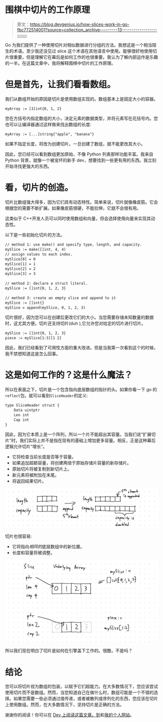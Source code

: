 # 围棋中切片的工作原理

> 原文：<https://blog.devgenius.io/how-slices-work-in-go-fbc772514001?source=collection_archive---------13----------------------->

Go 为我们提供了一种使用切片对相似数据进行分组的方法。我想这是一个相当陌生的术语。至少我还没见过 slice 这个术语在其他语言中使用。能够很好地使用切片很重要，但是理解它在幕后是如何工作的也很重要。我认为了解内部运作是乐趣的一半。在这篇文章中，我将解释围棋中切片的工作原理。

# 但是首先，让我们看看数组。

我们从数组开始的原因是切片是使用数组实现的。数组基本上是固定大小的容器。

```
myArray := [3]int{0, 1, 2}
```

您在方括号内指定数组的大小，决定元素的数据类型，并将元素写在花括号内。您也可以让编译器通过这样做来找出数组的长度:

```
myArray := [...]string{"apple", "banana"}
```

如果不指定长度，将改为创建切片。一旦创建了数组，就不能更改其大小。

因此，您已经可以看到数组更加原始，不像 Python 列表那样功能丰富。我来自 Python 背景，就像一个被宠坏的新手 dev，想要找到一些更有用的东西。我立刻开始寻找更强大的东西。

# 看，切片的创造。

切片比数组强大得多，因为它们具有动态特性。简单来说，切片就像橡皮筋。它会根据您的需要不断扩展。如果橡皮筋很硬，不能拉伸，它就不会很有用。

这类似于 C++开发人员可以同时使用数组和向量，但会选择使用向量来实现其动态性。

以下是一些初始化切片的方法。

```
// method 1: use make() and specify type, length, and capacity.
mySlice := make([]int, 4, 4)
// assign values to each index.
mySlice[0] = 0
mySlice[1] = 1
mySlice[2] = 2
mySlice[3] = 3

// method 2: declare a struct literal.
mySlice := []int{0, 1, 2, 3}

// method 3: create an empty slice and append to it
mySlice := []int{}
mySlice = append(mySlice, 0, 1, 2, 3)
```

切片很好，因为您可以在创建后更改它们的大小。当您需要存储未知数量的数据时，这尤其方便。切片还支持切片(duh ),它允许您对给定的切片进行切片。

```
mySlice := []int{0, 1, 2, 3}
piece := mySlice[1:3][1 2]
```

因此，我们已经看到了可用性方面的重大改进。但是当我第一次看到这个的时候，我不禁想知道这是怎么回事。

# 这是如何工作的？这是什么魔法？

所以在表面之下，切片是一个包含指向底层数组的指针的头。如果你看一下 go 的`reflect`包，就可以看到`SliceHeader`的定义:

```
type SliceHeader struct {
    Data uintptr
    Len int
    Cap int
}
```

因此，因为它本质上是一个阵列，所以一个片不能超出其容量。当我们说“扩展切片”时，我们实际上并不是指在现有的基础上增加更多容量。相反，正是这种幕后逻辑允许切片“增长”。

*   它将检查当前长度是否等于容量。
*   如果追加超额容量，将创建两倍于原始存储片容量的新存储片。
*   原始切片将被复制到新切片上。
*   新元素将被附加在末尾。
*   将返回结果切片。

![](img/957b724f324147dd9bfcb702473f8cc0.png)

切片也很容易:

*   它将指向*相同的*底层数组中的新位置。
*   长度和容量将被调整。

![](img/0c2405c1d7a52d3c38ee82888701e07f.png)

所以我们现在明白了切片是如何在引擎盖下工作的。很酷，不是吗？

# 结论

您可以将切片视为数组的包装，以赋予它们超能力。在大多数情况下，您应该尝试使用切片而不是数组。然而，当您知道自己在做什么时，数组可能是一个不错的选择。如果您需要一些必须通过值传递，或者被散列或序列化的东西，您应该在切片上使用数组。然而，在大多数情况下，坚持切片是正确的方法。

谢谢你的阅读！你可以在 [Dev 上阅读这篇文章。到](https://dev.to/jpoly1219/how-slices-work-in-go-47nc)和[我的个人网站](https://jpoly1219.github.io)。